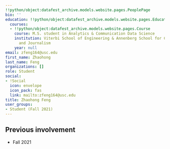 ```yaml
---
!!python/object:datafest_archive.models.website.pages.PeoplePage
bio: ''
education: !!python/object:datafest_archive.models.website.pages.Education
  courses:
  - !!python/object:datafest_archive.models.website.pages.Course
    course: M.S. student in Analytics & Communication Data Science
    institution: Viterbi School of Engineering & Annenberg School for Communication
      and Journalism
    year: null
email: zfeng164@usc.edu
first_name: Zhaohong
last_name: Feng
organizations: []
role: Student
social:
- !Social
  icon: envelope
  icon_pack: fas
  link: mailto:zfeng164@usc.edu
title: Zhaohong Feng
user_groups:
- Student (Fall 2021)
---
```



## Previous involvement

* Fall 2021

